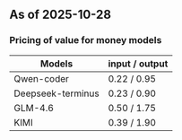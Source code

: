 ## As of 2025-10-28

### Pricing of value for money models

| Models            | input / output |
| ----------------- | -------------- |
| Qwen-coder        | 0.22 / 0.95    |
| Deepseek-terminus | 0.23 / 0.90    |
| GLM-4.6           | 0.50 / 1.75    |
| KIMI              | 0.39 / 1.90    |
